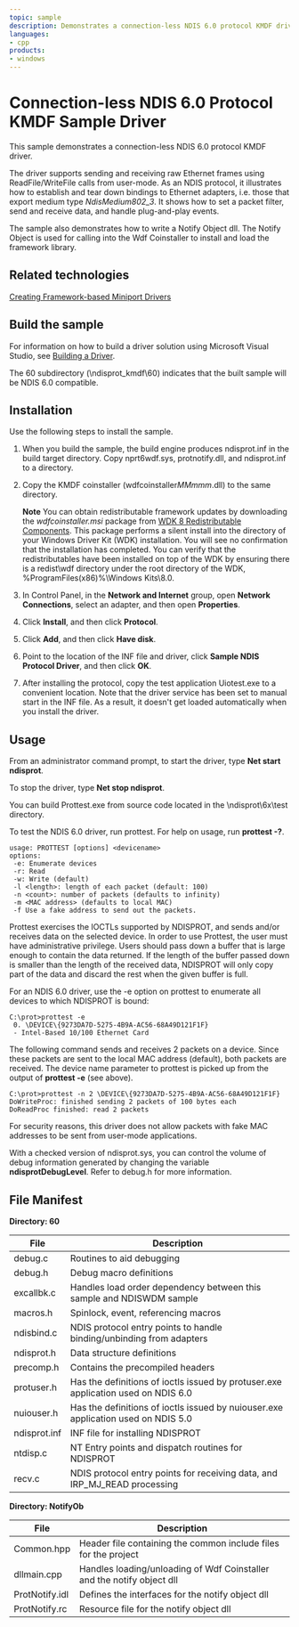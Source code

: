 ```yaml
---
topic: sample
description: Demonstrates a connection-less NDIS 6.0 protocol KMDF driver.
languages:
- cpp
products:
- windows
---
```


<!---
    name: Connection-less NDIS 6.0 Protocol KMDF Sample Driver
    platform: KMDF
    language: cpp
    category: Network
    description: Demonstrates a connection-less NDIS 6.0 protocol KMDF driver.
    samplefwlink: http://go.microsoft.com/fwlink/p/?LinkId=620197
--->

# Connection-less NDIS 6.0 Protocol KMDF Sample Driver

This sample demonstrates a connection-less NDIS 6.0 protocol KMDF driver.

The driver supports sending and receiving raw Ethernet frames using ReadFile/WriteFile calls from user-mode. As an NDIS protocol, it illustrates how to establish and tear down bindings to Ethernet adapters, i.e. those that export medium type *NdisMedium802\_3*. It shows how to set a packet filter, send and receive data, and handle plug-and-play events.

The sample also demonstrates how to write a Notify Object dll. The Notify Object is used for calling into the Wdf Coinstaller to install and load the framework library.

Related technologies
--------------------

[Creating Framework-based Miniport Drivers](http://msdn.microsoft.com/en-us/library/windows/hardware/ff540778)

Build the sample
----------------

For information on how to build a driver solution using Microsoft Visual Studio, see [Building a Driver](http://msdn.microsoft.com/en-us/library/windows/hardware/ff554644).

The 60 subdirectory (\\ndisprot\_kmdf\\60) indicates that the built sample will be NDIS 6.0 compatible.

Installation
------------

Use the following steps to install the sample.

1.  When you build the sample, the build engine produces ndisprot.inf in the build target directory. Copy nprt6wdf.sys, protnotify.dll, and ndisprot.inf to a directory.
2.  Copy the KMDF coinstaller (wdfcoinstaller*MMmmm*.dll) to the same directory.

    **Note** You can obtain redistributable framework updates by downloading the *wdfcoinstaller.msi* package from [WDK 8 Redistributable Components](http://go.microsoft.com/fwlink/p/?LinkID=226396). This package performs a silent install into the directory of your Windows Driver Kit (WDK) installation. You will see no confirmation that the installation has completed. You can verify that the redistributables have been installed on top of the WDK by ensuring there is a redist\\wdf directory under the root directory of the WDK, %ProgramFiles(x86)%\\Windows Kits\\8.0.

3.  In Control Panel, in the **Network and Internet** group, open **Network Connections**, select an adapter, and then open **Properties**.

4.  Click **Install**, and then click **Protocol**.

5.  Click **Add**, and then click **Have disk**.

6.  Point to the location of the INF file and driver, click **Sample NDIS Protocol Driver**, and then click **OK**.

7.  After installing the protocol, copy the test application Uiotest.exe to a convenient location. Note that the driver service has been set to manual start in the INF file. As a result, it doesn't get loaded automatically when you install the driver.

Usage
-----

From an administrator command prompt, to start the driver, type **Net start ndisprot**.

To stop the driver, type **Net stop ndisprot**.

You can build Prottest.exe from source code located in the \\ndisprot\\6x\\test directory.

To test the NDIS 6.0 driver, run prottest. For help on usage, run **prottest -?**.

```
usage: PROTTEST [options] <devicename>
options:
 -e: Enumerate devices
 -r: Read
 -w: Write (default)
 -l <length>: length of each packet (default: 100)
 -n <count>: number of packets (defaults to infinity)
 -m <MAC address> (defaults to local MAC)
 -f Use a fake address to send out the packets.
```


Prottest exercises the IOCTLs supported by NDISPROT, and sends and/or receives data on the selected device. In order to use Prottest, the user must have administrative privilege. Users should pass down a buffer that is large enough to contain the data returned. If the length of the buffer passed down is smaller than the length of the received data, NDISPROT will only copy part of the data and discard the rest when the given buffer is full.

For an NDIS 6.0 driver, use the -e option on prottest to enumerate all devices to which NDISPROT is bound:

```
C:\prot>prottest -e
 0. \DEVICE\{9273DA7D-5275-4B9A-AC56-68A49D121F1F}
 - Intel-Based 10/100 Ethernet Card
```

The following command sends and receives 2 packets on a device. Since these packets are sent to the local MAC address (default), both packets are received. The device name parameter to prottest is picked up from the output of **prottest -e** (see above).

```
C:\prot>prottest -n 2 \DEVICE\{9273DA7D-5275-4B9A-AC56-68A49D121F1F}
DoWriteProc: finished sending 2 packets of 100 bytes each
DoReadProc finished: read 2 packets
```

For security reasons, this driver does not allow packets with fake MAC addresses to be sent from user-mode applications.

With a checked version of ndisprot.sys, you can control the volume of debug information generated by changing the variable **ndisprotDebugLevel**. Refer to debug.h for more information.

File Manifest
-------------

**Directory: 60**

File | Description 
-----|------------
debug.c | Routines to aid debugging
debug.h | Debug macro definitions
excallbk.c | Handles load order dependency between this sample and NDISWDM sample
macros.h | Spinlock, event, referencing macros
ndisbind.c | NDIS protocol entry points to handle binding/unbinding from adapters
ndisprot.h | Data structure definitions
precomp.h | Contains the precompiled headers
protuser.h | Has the definitions of ioctls issued by protuser.exe application used on NDIS 6.0 
nuiouser.h | Has the definitions of ioctls issued by nuiouser.exe application used on NDIS 5.0 
ndisprot.inf | INF file for installing NDISPROT
ntdisp.c | NT Entry points and dispatch routines for NDISPROT
recv.c | NDIS protocol entry points for receiving data, and IRP_MJ_READ processing

**Directory: NotifyOb**

File | Description 
-----|------------
Common.hpp | Header file containing the common include files for the project
dllmain.cpp |  Handles loading/unloading of Wdf Coinstaller and the notify object dll
ProtNotify.idl |  Defines the interfaces for the notify object dll
ProtNotify.rc |  Resource file for the notify object dll

